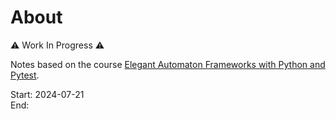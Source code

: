 # About 

⚠ Work In Progress ⚠

Notes based on the course [Elegant Automaton Frameworks with Python and Pytest](https://www.udemy.com/course/elegant-automation-frameworks-with-python-and-pytest).

Start: 2024-07-21  
End: 
